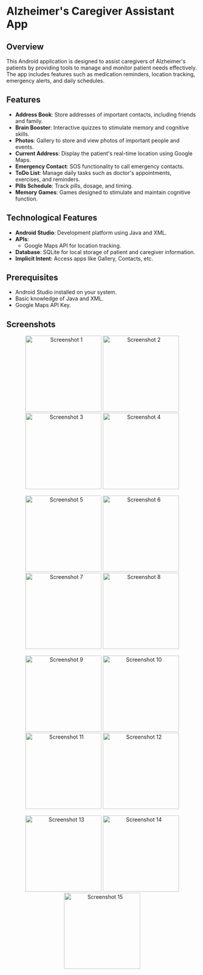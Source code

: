 # Alzheimer's Caregiver Assistant App

## Overview
This Android application is designed to assist caregivers of Alzheimer's patients by providing tools to manage and monitor patient needs effectively. The app includes features such as medication reminders, location tracking, emergency alerts, and daily schedules.

## Features
- **Address Book**: Store addresses of important contacts, including friends and family.
- **Brain Booster**: Interactive quizzes to stimulate memory and cognitive skills.
- **Photos**: Gallery to store and view photos of important people and events.
- **Current Address**: Display the patient's real-time location using Google Maps.
- **Emergency Contact**: SOS functionality to call emergency contacts.
- **ToDo List**: Manage daily tasks such as doctor's appointments, exercises, and reminders.
- **Pills Schedule**: Track pills, dosage, and timing.
- **Memory Games**: Games designed to stimulate and maintain cognitive function.

## Technological Features
- **Android Studio**: Development platform using Java and XML.
- **APIs**:
  - Google Maps API for location tracking.
- **Database**: SQLite for local storage of patient and caregiver information.
- **Implicit Intent**: Access apps like Gallery, Contacts, etc.

## Prerequisites
- Android Studio installed on your system.
- Basic knowledge of Java and XML.
- Google Maps API Key.

## Screenshots

<p align="center">
  <img src="https://github.com/user-attachments/assets/f58e078a-5f85-4a81-b2ab-1ca72eccfc32" alt="Screenshot 1" width="200">
  <img src="https://github.com/user-attachments/assets/869dd635-b6b1-47fc-bf4b-47016b08d047" alt="Screenshot 2" width="200">
  <img src="https://github.com/user-attachments/assets/09b6ee4b-b746-435d-b811-a86f222e0eb4" alt="Screenshot 3" width="200">
  <img src="https://github.com/user-attachments/assets/f56ef20d-f120-45f1-b803-790e7d43a9dc" alt="Screenshot 4" width="200">
</p>

<p align="center">
  <img src="https://github.com/user-attachments/assets/2b2613ac-516e-41b2-80cc-9e44f28dd121" alt="Screenshot 5" width="200">
  <img src="https://github.com/user-attachments/assets/9275fb67-c51f-408b-8986-6afd8c43f0d2" alt="Screenshot 6" width="200">
  <img src="https://github.com/user-attachments/assets/e922aa89-e6cd-4d77-9e5a-14c617a4f644" alt="Screenshot 7" width="200">
  <img src="https://github.com/user-attachments/assets/14d3c155-d8b0-489c-930a-9969eda251d3" alt="Screenshot 8" width="200">
</p>

<p align="center">
  <img src="https://github.com/user-attachments/assets/1876fec7-1f39-4ba4-b221-f0b1a80bbe85" alt="Screenshot 9" width="200">
  <img src="https://github.com/user-attachments/assets/5519a14b-2589-4913-b383-c4723954cfd3" alt="Screenshot 10" width="200">
  <img src="https://github.com/user-attachments/assets/ebe9bb8b-bb69-4ae5-ba4e-e6c366ae55f5" alt="Screenshot 11" width="200">
  <img src="https://github.com/user-attachments/assets/d359f2c8-21d1-4f23-8854-0fe2d9df4418" alt="Screenshot 12" width="200">
</p>

<p align="center">
  <img src="https://github.com/user-attachments/assets/225a262c-d20e-421a-a9c0-0611988606f1" alt="Screenshot 13" width="200">
  <img src="https://github.com/user-attachments/assets/1b225972-5569-4789-a285-65430e64d3a2" alt="Screenshot 14" width="200">
  <img src="https://github.com/user-attachments/assets/ef6a0988-d17e-4ac5-8c07-09149057c71f" alt="Screenshot 15" width="200">
</p>












